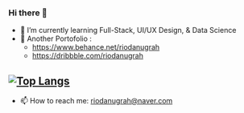 ### Hi there 👋

- 🌱 I’m currently learning Full-Stack, UI/UX Design, & Data Science
- 💬 Another Portofolio :
    - https://www.behance.net/riodanugrah
    - https://dribbble.com/riodanugrah
    
## [![Top Langs](https://github-readme-stats.vercel.app/api/top-langs/?username=riodanugrah&layout=compact)](https://github.com/anuraghazra/github-readme-stats)
- 📫 How to reach me: riodanugrah@naver.com
<!--
**riodanugrah/riodanugrah** is a ✨ _special_ ✨ repository because its `README.md` (this file) appears on your GitHub profile.

Here are some ideas to get you started:

- 🔭 I’m currently working on ...
- 🌱 I’m currently learning ...
- 👯 I’m looking to collaborate on ...
- 🤔 I’m looking for help with ...
- 💬 Ask me about ...
- 📫 How to reach me: ...
- 😄 Pronouns: ...
- ⚡ Fun fact: ...
-->
